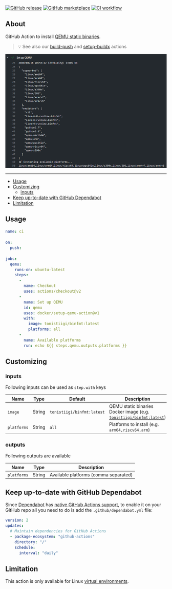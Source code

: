 [![GitHub release](https://img.shields.io/github/release/docker/setup-qemu-action.svg?style=flat-square)](https://github.com/docker/setup-qemu-action/releases/latest)
[![GitHub marketplace](https://img.shields.io/badge/marketplace-docker--setup--qemu-blue?logo=github&style=flat-square)](https://github.com/marketplace/actions/docker-setup-qemu)
[![CI workflow](https://img.shields.io/github/workflow/status/docker/setup-qemu-action/ci?label=ci&logo=github&style=flat-square)](https://github.com/docker/setup-qemu-action/actions?workflow=ci)

## About

GitHub Action to install [QEMU static binaries](https://github.com/multiarch/qemu-user-static).

> :bulb: See also our [build-push](https://github.com/docker/build-push-action)
> and [setup-buildx](https://github.com/docker/setup-buildx-action) actions

![Screenshot](.github/setup-qemu-action.png)

___

* [Usage](#usage)
* [Customizing](#customizing)
  * [inputs](#inputs)
* [Keep up-to-date with GitHub Dependabot](#keep-up-to-date-with-github-dependabot)
* [Limitation](#limitation)

## Usage

```yaml
name: ci

on:
  push:

jobs:
  qemu:
    runs-on: ubuntu-latest
    steps:
      -
        name: Checkout
        uses: actions/checkout@v2
      -
        name: Set up QEMU
        id: qemu
        uses: docker/setup-qemu-action@v1
        with:
          image: tonistiigi/binfmt:latest
          platforms: all
      -
        name: Available platforms
        run: echo ${{ steps.qemu.outputs.platforms }}
```

## Customizing

### inputs

Following inputs can be used as `step.with` keys

| Name             | Type    | Default                     | Description                        |
|------------------|---------|-----------------------------|------------------------------------|
| `image`          | String  | `tonistiigi/binfmt:latest`  | QEMU static binaries Docker image (e.g. [`tonistiigi/binfmt:latest`](https://hub.docker.com/r/tonistiigi/binfmt/tags)) |
| `platforms`      | String  | `all`                       | Platforms to install (e.g. `arm64,riscv64,arm`) |

### outputs

Following outputs are available

| Name          | Type    | Description                           |
|---------------|---------|---------------------------------------|
| `platforms`   | String  | Available platforms (comma separated) |

## Keep up-to-date with GitHub Dependabot

Since [Dependabot](https://docs.github.com/en/github/administering-a-repository/keeping-your-actions-up-to-date-with-github-dependabot)
has [native GitHub Actions support](https://docs.github.com/en/github/administering-a-repository/configuration-options-for-dependency-updates#package-ecosystem),
to enable it on your GitHub repo all you need to do is add the `.github/dependabot.yml` file:

```yaml
version: 2
updates:
  # Maintain dependencies for GitHub Actions
  - package-ecosystem: "github-actions"
    directory: "/"
    schedule:
      interval: "daily"
```

## Limitation

This action is only available for Linux [virtual environments](https://docs.github.com/en/actions/reference/virtual-environments-for-github-hosted-runners#supported-virtual-environments-and-hardware-resources).
